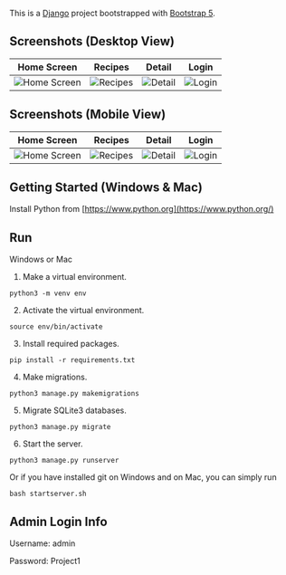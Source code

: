This is a [Django](https://www.djangoproject.com/) project bootstrapped with [Bootstrap 5](https://getbootstrap.com/).

## Screenshots (Desktop View)

| Home Screen | Recipes | Detail  | Login |
| ------------- | ------------- | ------------- | ------------- |
| ![Home Screen](https://res.cloudinary.com/ywaychitaung/image/upload/v1686297129/Food%20Recipes/1_hs1ekz.png) | ![Recipes](https://res.cloudinary.com/ywaychitaung/image/upload/v1686297129/Food%20Recipes/2_vktkvn.png) | ![Detail](https://res.cloudinary.com/ywaychitaung/image/upload/v1686297129/Food%20Recipes/3_okden1.png) | ![Login](https://res.cloudinary.com/ywaychitaung/image/upload/v1686297128/Food%20Recipes/4_zdpw5c.png) |

## Screenshots (Mobile View)

| Home Screen | Recipes | Detail  | Login |
| ------------- | ------------- | ------------- | ------------- |
| ![Home Screen](https://res.cloudinary.com/ywaychitaung/image/upload/v1686420778/Food%20Recipes/5_kvj1c8.jpg) | ![Recipes](https://res.cloudinary.com/ywaychitaung/image/upload/v1686420778/Food%20Recipes/6_esvbjm.jpg) | ![Detail](https://res.cloudinary.com/ywaychitaung/image/upload/v1686420778/Food%20Recipes/7_tanvug.jpg) | ![Login](https://res.cloudinary.com/ywaychitaung/image/upload/v1686420778/Food%20Recipes/8_lxdodp.jpg) |

## Getting Started (Windows & Mac)

Install Python from [https://www.python.org](https://www.python.org/)

## Run

Windows or Mac

1. Make a virtual environment.

```
python3 -m venv env
```

2. Activate the virtual environment.

```
source env/bin/activate
```

3. Install required packages.

```
pip install -r requirements.txt
```

4. Make migrations.

```
python3 manage.py makemigrations
```

5. Migrate SQLite3 databases.

```
python3 manage.py migrate
```

6. Start the server.

```
python3 manage.py runserver
```

Or if you have installed git on Windows and on Mac, you can simply run

```
bash startserver.sh
```

## Admin Login Info

Username: admin

Password: Project1